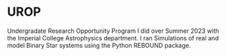 # UROP
 Undergradate Research Opportunity Program I did over Summer 2023 with the Imperial College Astrophysics department. 
 I ran Simulations of real and model Binary Star systems using the Python REBOUND package.

